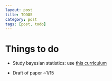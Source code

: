 ```yaml
---
layout: post
title: TODOS
category: post
tags: [post, todo]
---
```


# Things to do

* Study bayesian statistics: use [this curriculum](https://www.zabaras.com/statisticalcomputing})

* Draft of paper ~1/15
